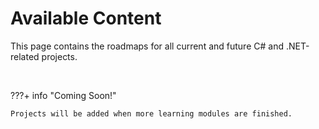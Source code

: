 # Available Content

This page contains the roadmaps for all current and future C# and .NET-related projects.

<br>

???+ info "Coming Soon!"

    Projects will be added when more learning modules are finished.

<br>

<br>